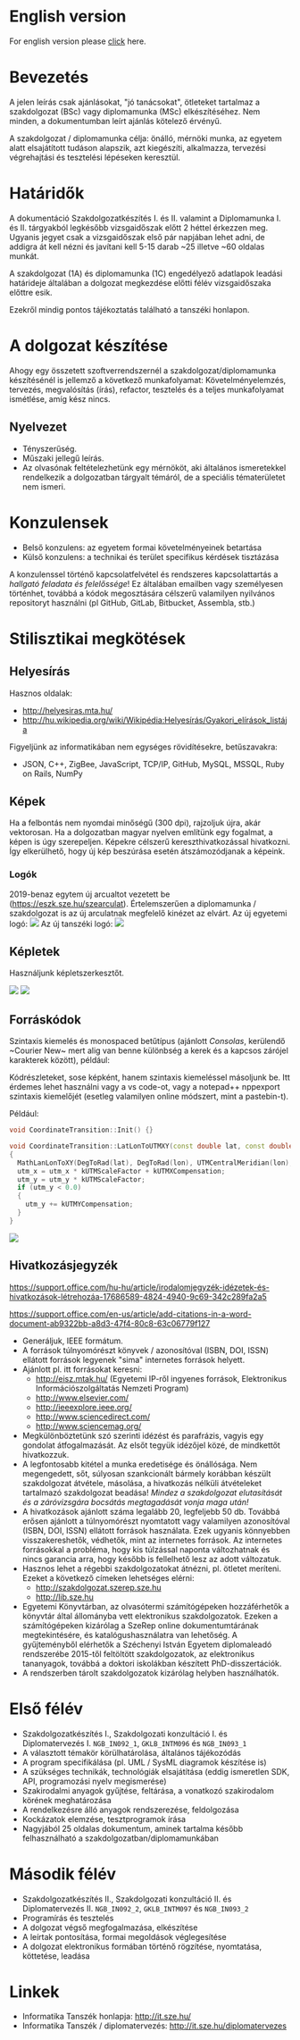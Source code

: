 # English version
For english version please [click](readme-eng.md) here.

# Bevezetés
A jelen leírás csak ajánlásokat, "jó tanácsokat", ötleteket tartalmaz a szakdolgozat (BSc) vagy diplomamunka (MSc) elkészítéséhez.
Nem minden, a dokumentumban leírt ajánlás kötelező érvényű.

A szakdolgozat / diplomamunka célja: önálló, mérnöki munka, az egyetem alatt elsajátított tudáson alapszik, azt kiegészíti, alkalmazza, tervezési végrehajtási és tesztelési lépéseken keresztül.

# Határidők
A dokumentáció Szakdolgozatkészítés I. és II. valamint a Diplomamunka I. és II. tárgyakból legkésőbb vizsgaidőszak előtt 2 héttel érkezzen meg. Ugyanis jegyet csak a vizsgaidőszak első pár napjában lehet adni, de addigra át kell nézni és javítani kell 5-15 darab ~25 illetve ~60 oldalas munkát.

A szakdolgozat (1A) és diplomamunka (1C) engedélyező adatlapok leadási határideje általában a dolgozat megkezdése előtti félév vizsgaidőszaka előttre esik. 

Ezekről mindig pontos tájékoztatás található a tanszéki honlapon.

# A dolgozat készítése
Ahogy egy összetett szoftverrendszernél a szakdolgozat/diplomamunka készítésénél is jellemző a következő munkafolyamat:
Követelményelemzés, tervezés, megvalósítás (írás), refactor, tesztelés és a teljes munkafolyamat ismétlése, amíg kész nincs. 
## Nyelvezet
- Tényszerűség.
- Műszaki jellegű leírás.
- Az olvasónak feltételezhetünk egy mérnököt, aki általános ismeretekkel rendelkezik a dolgozatban tárgyalt témáról, de a speciális tématerületet nem ismeri.


# Konzulensek
- Belső konzulens: az egyetem formai követelményeinek betartása
- Külső konzulens: a technikai és terület specifikus kérdések tisztázása

A konzulenssel történő kapcsolatfelvétel és rendszeres kapcsolattartás a _hallgató feladata és felelőssége_! Ez általában emailben vagy személyesen történhet, továbbá a kódok megosztására célszerű valamilyen nyilvános repositoryt használni (pl GitHub, GitLab, Bitbucket, Assembla, stb.)

# Stilisztikai megkötések
## Helyesírás
Hasznos oldalak: 
- http://helyesiras.mta.hu/
- http://hu.wikipedia.org/wiki/Wikipédia:Helyesírás/Gyakori_elírások_listája

Figyeljünk az informatikában nem egységes rövidítésekre, betűszavakra:
 - JSON, C++, ZigBee, JavaScript, TCP/IP, GitHub, MySQL, MSSQL, Ruby on Rails, NumPy

## Képek
Ha a felbontás nem nyomdai minőségű (300 dpi), rajzoljuk újra, akár vektorosan.
Ha a dolgozatban magyar nyelven említünk egy fogalmat, a képen is úgy szerepeljen.
Képekre célszerű kereszthivatkozással hivatkozni. Így elkerülhető, hogy új kép beszúrása esetén átszámozódjanak a képeink.

### Logók
2019-benaz egytem új arcualtot vezetett be (https://eszk.sze.hu/szearculat). Értelemszerűen a diplomamunka / szakdolgozat is az új arculatnak megfelelő kinézet az elvárt.
Az új egyetemi logó:
![](img/infologo_2020_university.svg)
Az új tanszéki logó:
![](img/infologo_2020_department.svg)

## Képletek
Használjunk képletszerkesztőt.

![](img/equation01.png)
![](img/equation02.svg)


## Forráskódok
Szintaxis kiemelés és monospaced betűtípus (ajánlott _Consolas_, kerülendő ~Courier New~ mert alig van benne különbség a kerek és a kapcsos zárójel karakterek között), például:


Kódrészleteket, sose képként, hanem szintaxis kiemeléssel másoljunk be. Itt érdemes lehet használni vagy a vs code-ot, vagy a notepad++ nppexport szintaxis kiemelőjét (esetleg valamilyen online módszert, mint a pastebin-t).

Például:
``` cpp
void CoordinateTransition::Init() {}

void CoordinateTransition::LatLonToUTMXY(const double lat, const double lon, double &utm_x, double &utm_y)
{
  MathLanLonToXY(DegToRad(lat), DegToRad(lon), UTMCentralMeridian(lon), utm_x,utm_y);
  utm_x = utm_x * kUTMScaleFactor + kUTMXCompensation;
  utm_y = utm_y * kUTMScaleFactor;
  if (utm_y < 0.0)
  {
    utm_y += kUTMYCompensation;
  }
}
```
![](img/language01.png)

## Hivatkozásjegyzék
https://support.office.com/hu-hu/article/irodalomjegyzék-idézetek-és-hivatkozások-létrehozáa-17686589-4824-4940-9c69-342c289fa2a5

https://support.office.com/en-us/article/add-citations-in-a-word-document-ab9322bb-a8d3-47f4-80c8-63c06779f127

- Generáljuk, IEEE formátum.
- A források túlnyomórészt könyvek / azonosítóval (ISBN, DOI, ISSN) ellátott források legyenek "sima" internetes források helyett.
- Ajánlott pl. itt forrásokat keresni: 
  - http://eisz.mtak.hu/ (Egyetemi IP-ről ingyenes források, Elektronikus Információszolgáltatás Nemzeti Program)
  - http://www.elsevier.com/
  - http://ieeexplore.ieee.org/
  - http://www.sciencedirect.com/
  - http://www.sciencemag.org/
- Megkülönböztetünk szó szerinti idézést és parafrázis, vagyis egy gondolat átfogalmazását. Az elsőt tegyük idézőjel közé, de mindkettőt hivatkozzuk.
- A legfontosabb kitétel a munka eredetisége és önállósága. Nem megengedett, sőt, súlyosan szankcionált bármely korábban készült szakdolgozat átvétele, másolása, a hivatkozás nélküli átvételeket tartalmazó szakdolgozat beadása! _Mindez a szakdolgozat elutasítását és a záróvizsgára bocsátás megtagadását vonja maga után!_
- A hivatkozások ajánlott száma legalább 20, legfeljebb 50 db. Továbbá erősen ajánlott a túlnyomórészt nyomtatott vagy valamilyen azonosítóval (ISBN, DOI, ISSN) ellátott források használata. Ezek ugyanis könnyebben visszakereshetők, védhetők, mint az internetes források. Az internetes forrásokkal a probléma, hogy kis túlzással naponta változhatnak és nincs garancia arra, hogy később is fellelhető lesz az adott változatuk.
- Hasznos lehet a régebbi szakdolgozatokat átnézni, pl. ötletet meríteni. Ezeket a következő címeken lehetséges elérni:
  - http://szakdolgozat.szerep.sze.hu
  - http://lib.sze.hu
- Egyetemi Könyvtárban, az olvasótermi számítógépeken hozzáférhetők a könyvtár által állományba vett elektronikus szakdolgozatok. Ezeken a számítógépeken kizárólag a SzeRep online dokumentumtárának megtekintésére, és katalógushasználatra van lehetőség. A gyűjteményből elérhetők a Széchenyi István Egyetem diplomaleadó rendszerébe 2015-től feltöltött szakdolgozatok, az elektronikus tananyagok, továbbá a doktori iskolákban készített PhD-disszertációk.
- A rendszerben tárolt szakdolgozatok kizárólag helyben használhatók.

# Első félév
- Szakdolgozatkészítés I., Szakdolgozati konzultáció I. és Diplomatervezés I. `NGB_IN092_1`, `GKLB_INTM096` és `NGB_IN093_1`
- A választott témakör körülhatárolása, általános tájékozódás
- A program specifikálása (pl. UML / SysML diagramok készítése is)
- A szükséges technikák, technológiák elsajátítása (eddig ismeretlen SDK, API, programozási nyelv megismerése)
- Szakirodalmi anyagok gyűjtése, feltárása, a vonatkozó szakirodalom körének meghatározása
- A rendelkezésre álló anyagok rendszerezése, feldolgozása
- Kockázatok elemzése, tesztprogramok írása
- Nagyjából 25 oldalas dokumentum, aminek tartalma később felhasználható a szakdolgozatban/diplomamunkában

# Második félév
- Szakdolgozatkészítés II., Szakdolgozati konzultáció II. és Diplomatervezés II. `NGB_IN092_2`, `GKLB_INTM097` és `NGB_IN093_2`
- Programírás és tesztelés
- A dolgozat végső megfogalmazása, elkészítése
- A leírtak pontosítása, formai megoldások véglegesítése
- A dolgozat elektronikus formában történő rögzítése, nyomtatása, köttetése, leadása

# Linkek
- Informatika Tanszék honlapja: http://it.sze.hu/
- Informatika Tanszék / diplomatervezés: http://it.sze.hu/diplomatervezes
